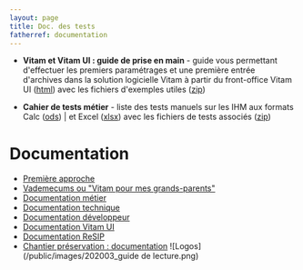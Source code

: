 ```yaml
---
layout: page
title: Doc. des tests
fatherref: documentation
---
```


* **Vitam et Vitam UI : guide de prise en main** - guide vous permettant d'effectuer les premiers paramétrages et une première entrée d'archives dans la solution logicielle Vitam à partir du front-office Vitam UI ([html](https://www.programmevitam.fr/vitam-doc/fr/master_8.0.x/sections/guide_prise_en_main.html)) avec les fichiers d'exemples utiles ([zip](https://download.programmevitam.fr/jeux_de_tests/v7.1/Jeux_de_tests_Guide_de_prise_en_main_v71.zip))

* **Cahier de tests métier** - liste des tests manuels sur les IHM aux formats Calc ([ods](/ressources/DocCourante/autres/fonctionnel/VITAM_cahier_de_recette_fonctionnel.ods)) \| et Excel ([xlsx](/ressources/DocCourante/autres/fonctionnel/VITAM_cahier_de_recette_fonctionnel.xlsx)) avec les fichiers de tests associés ([zip](https://download.programmevitam.fr/jeux_de_tests/v7.1/Jeux_de_tests_fonctionnels_v71.zip))

# Documentation
* [Première approche](https://www.programmevitam.fr/pages/documentation/pour_approche_deb/)
* [Vademecums ou "Vitam pour mes grands-parents"](https://www.programmevitam.fr/pages/documentation/vademecums/)
* [Documentation métier](https://www.programmevitam.fr/pages/documentation/pour_archiviste/)
* [Documentation technique](https://www.programmevitam.fr/pages/documentation/pour_tech/)
* [Documentation développeur](https://www.programmevitam.fr/pages/documentation/pour_dev/)
* [Documentation Vitam UI](https://www.programmevitam.fr/pages/documentation/pour_vitamUI/)
* [Documentation ReSIP](https://www.programmevitam.fr/pages/documentation/resip/)
* [Chantier préservation : documentation](https://www.programmevitam.fr/pages/documentation/sur_chantier_preservation/)
![Logos](/public/images/202003_guide de lecture.png)